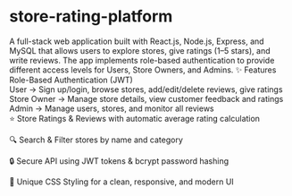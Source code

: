 # store-rating-platform
A full-stack web application built with React.js, Node.js, Express, and MySQL that allows users to explore stores, give ratings (1–5 stars), and write reviews. The app implements role-based authentication to provide different access levels for Users, Store Owners, and Admins.
 ✨ Features
<br>
Role-Based Authentication (JWT)
<br>
User → Sign up/login, browse stores, add/edit/delete reviews, give ratings
<br>
Store Owner → Manage store details, view customer feedback and ratings
<br>
Admin → Manage users, stores, and monitor all reviews
<br>
⭐ Store Ratings & Reviews with automatic average rating calculation
<br>

🔍 Search & Filter stores by name and category
<br>

🔒 Secure API using JWT tokens & bcrypt password hashing
<br>

🎨 Unique CSS Styling for a clean, responsive, and modern UI
<br>
